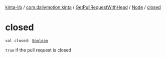 [kinta-lib](../../../index.md) / [com.dailymotion.kinta](../../index.md) / [GetPullRequestWithHead](../index.md) / [Node](index.md) / [closed](./closed.md)

# closed

`val closed: `[`Boolean`](https://kotlinlang.org/api/latest/jvm/stdlib/kotlin/-boolean/index.html)

`true` if the pull request is closed

